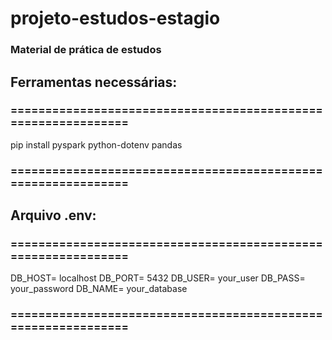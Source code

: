 # projeto-estudos-estagio
### Material de prática de estudos

## Ferramentas necessárias:
### ==============================================================
pip install pyspark python-dotenv pandas
### ==============================================================

## Arquivo .env:
### ==============================================================
DB_HOST= localhost
DB_PORT= 5432
DB_USER= your_user
DB_PASS= your_password
DB_NAME= your_database
### ==============================================================


